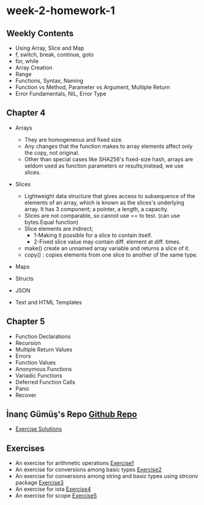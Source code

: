 # week-2-homework-1

## Weekly Contents

- Using Array, Slice and Map
- f, switch, break, continue, goto
- for, while
- Array Creation
- Range
- Functions, Syntax, Naming
- Function vs Method, Parameter vs Argument, Multiple Return
- Error Fundamentals, NIL, Error Type

## Chapter 4

- Arrays
    - They are homogeneous and fixed size. 
    - Any changes that the function makes to array elements affect only the copy, not original.
    - Other than special cases like SHA256's fixed-size hash, arrays are seldom used as function parameters or results;instead, we use slices.
- Slices
    - Lightweight data structure that gives access to subsequence of the elements of an array, which is known as the slices's underlying array. It has 3 component; a pointer, a length, a capacity.
    - Slices are not comparable, so cannot use == to test. (can use bytes.Equal function)
    - Slice elements are indirect;
        - 1-Making it possible for a slice to contain itself. 
        - 2-Fixed slice value may contain diff. element at diff. times.
    - make() create an unnamed array variable and returns a slice of it.
    - copy() : copies elements from one slice to another of the same type.
- Maps

- Structs
- JSON
- Text and HTML Templates

## Chapter 5

- Function Declarations
- Recursion
- Multiple Return Values
- Errors
- Function Values
- Anonymous Functions
- Variadic Functions
- Deferred Function Calls
- Panic
- Recover

## İnanç Gümüş's Repo [Github Repo](https://github.com/inancgumus/learngo)

- [Exercise Solutions](./learngo_exercises)

## Exercises

- An exercise for arithmetic operations [Exercise1](./exercises/aritmetic)
- An exercise for conversions among basic types [Exercise2](./exercises/conv_basic_types)
- An exercise for conversions among string and basic types using strconv package [Exercise3](./exercises/string_types)
- An exercise for iota [Exercise4](./exercises/itoa)
- An exercise for scope [Exercise5](./exercises/scope)
